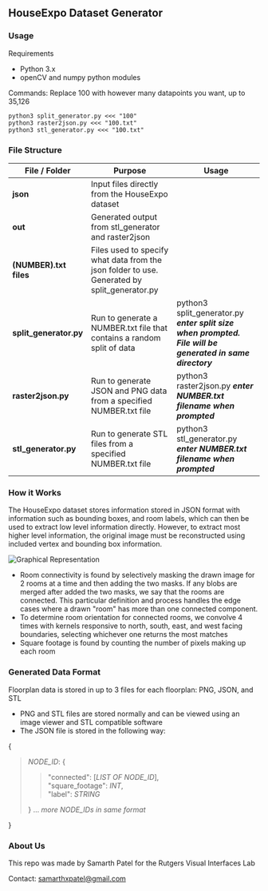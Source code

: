 ## HouseExpo Dataset Generator
### Usage
Requirements
- Python 3.x
- openCV and numpy python modules

Commands:
Replace 100 with however many datapoints you want, up to 35,126

    python3 split_generator.py <<< "100"
    python3 raster2json.py <<< "100.txt"
    python3 stl_generator.py <<< "100.txt"

### File Structure
|File / Folder|Purpose|Usage|
|---|---|---|
|**json**|Input files directly from the HouseExpo dataset|
|**out**|Generated output from stl_generator and raster2json|
|**(NUMBER).txt files**|Files used to specify what data from the json folder to use. Generated by split_generator.py|
|**split_generator.py**|Run to generate a NUMBER.txt file that contains a random split of data|python3 split_generator.py ***enter split size when prompted. File will be generated in same directory*** |
|**raster2json.py**|Run to generate JSON and PNG data from a specified NUMBER.txt file|python3 raster2json.py ***enter NUMBER.txt filename when prompted***|
|**stl_generator.py**|Run to generate STL files from a specified NUMBER.txt file|python3 stl_generator.py ***enter NUMBER.txt filename when prompted***
### How it Works
The HouseExpo dataset stores information stored in JSON format with information such as bounding boxes, and room labels, which can then be used to extract low level information directly. However, to extract most higher level information, the original image must be reconstructed using included vertex and bounding box information.

![Graphical Representation](https://lh3.googleusercontent.com/AOoI3IQZzIokm0Msr2Ru2DrxZBFdmMlqeuGBNHkRaUtSvNi4bCCG_PoBqiXMLAGX3lX2ZZ3WWvKt2A "Graphical Representation")

 - Room connectivity is found by selectively masking the drawn image for 2 rooms at a time and then adding the two masks. If any blobs are merged after added the two masks, we say that the rooms are connected. This particular definition and process handles the edge cases where a drawn "room" has more than one connected component.
 - To determine room orientation for connected rooms, we convolve 4 times with kernels responsive to north, south, east, and west facing boundaries, selecting whichever one returns the most matches
 - Square footage is found by counting the number of pixels making up each room
 ### Generated Data Format
 Floorplan data is stored in up to 3 files for each floorplan: PNG, JSON, and STL
 - PNG and STL files are stored normally and can be viewed using an image viewer and STL compatible software
 - The JSON file is stored in the following way:

{
> *NODE_ID*:  {
> > 
> > "connected": [*LIST OF NODE_ID*],\
> >  "square_footage": *INT*,\
> > "label": *STRING*
>  
> }
>  ... *more NODE_IDs in same format*

}

### About Us
This repo was made by Samarth Patel for the Rutgers Visual Interfaces Lab

Contact: samarthxpatel@gmail.com
